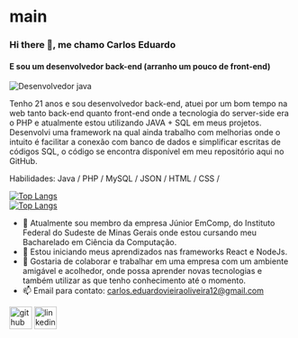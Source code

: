 # main
### Hi there 👋, me chamo Carlos Eduardo
#### E sou um desenvolvedor back-end (arranho um pouco de front-end)
![Desenvolvedor java](https://training.infnet.edu.br/wp-content/uploads/sites/18/2019/02/curso-desenvolvimento-java.jpg)

Tenho 21 anos e sou desenvolvedor back-end, atuei por um bom tempo na web tanto back-end quanto front-end onde a tecnologia do server-side era o PHP e atualmente estou utilizando JAVA + SQL em meus projetos.
Desenvolvi uma framework na qual ainda trabalho com melhorias onde o intuito é facilitar a conexão com banco de dados e simplificar escritas de códigos SQL, o código se encontra disponível em meu repositório aqui no GitHub.

Habilidades: Java / PHP / MySQL / JSON / HTML / CSS /<br>


[![Top Langs](https://github-readme-stats.vercel.app/api?username=EduardoMGP&show_icons=true&theme=radical)](https://github.com/anuraghazra/github-readme-stats)<br>
[![Top Langs](https://github-readme-stats.vercel.app/api/top-langs/?username=EduardoMGP&layout=compact)](https://github.com/anuraghazra/github-readme-stats)


- 🔭 Atualmente sou membro da empresa Júnior EmComp, do Instituto Federal do Sudeste de Minas Gerais onde estou cursando meu Bacharelado em Ciência da Computação.
- 🌱 Estou iniciando meus aprendizados nas frameworks React e NodeJs.
- 👯 Gostaria de colaborar e trabalhar em uma empresa com um ambiente amigável e acolhedor, onde possa aprender novas tecnologias e também utilizar as que tenho conhecimento até o momento. 
- 📫 Email para contato: carlos.eduardovieiraoliveira12@gmail.com 


[<img src='https://cdn.jsdelivr.net/npm/simple-icons@3.0.1/icons/github.svg' alt='github' height='40'>](https://github.com/EduardoMGP)  [<img src='https://cdn.jsdelivr.net/npm/simple-icons@3.0.1/icons/linkedin.svg' alt='linkedin' height='40'>](https://www.linkedin.com/in/carloseduardo12/)  

